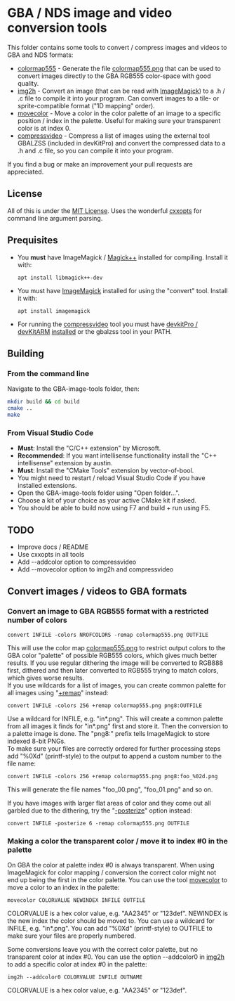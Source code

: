 # GBA / NDS image and video conversion tools
This folder contains some tools to convert / compress images and videos to GBA and NDS formats:  

* [colormap555](colormap555.cpp) - Generate the file [colormap555.png](colormap555.png) that can be used to convert images directly to the GBA RGB555 color-space with good quality.
* [img2h](img2h.cpp) - Convert an image (that can be read with [ImageMagick](https://imagemagick.org/index.php)) to a .h / .c file to compile it into your program. Can convert images to a tile- or sprite-compatible format ("1D mapping" order).
* [movecolor](movecolor.cpp) - Move a color in the color palette of an image to a specific position / index in the palette. Useful for making sure your transparent color is at index 0.
* [compressvideo](compressvideo.cpp) - Compress a list of images using the external tool GBALZSS (included in devKitPro) and convert the compressed data to a .h and .c file, so you can compile it into your program.

If you find a bug or make an improvement your pull requests are appreciated.

## License

All of this is under the [MIT License](LICENSE). Uses the wonderful [cxxopts](https://github.com/jarro2783/cxxopts) for command line argument parsing.

## Prequisites

* You **must** have ImageMagick / [Magick++](https://imagemagick.org/script/magick++.php) installed for compiling. Install it with:

  ```apt install libmagick++-dev```

* You must have [ImageMagick](https://imagemagick.org/index.php) installed for using the "convert" tool. Install it with:

  ```apt install imagemagick```

* For running the [compressvideo](compressvideo.cpp) tool you must have [devkitPro / devKitARM](https://devkitpro.org) [installed](https://devkitpro.org/wiki/Getting_Started) or the gbalzss tool in your PATH.

##  Building

### From the command line

Navigate to the GBA-image-tools folder, then:

```sh
mkdir build && cd build
cmake ..
make
```

### From Visual Studio Code

* **Must**: Install the "C/C++ extension" by Microsoft.
* **Recommended**: If you want intellisense functionality install the "C++ intellisense" extension by austin.
* **Must**: Install the "CMake Tools" extension by vector-of-bool.
* You might need to restart / reload Visual Studio Code if you have installed extensions.
* Open the GBA-image-tools folder using "Open folder...".
* Choose a kit of your choice as your active CMake kit if asked.
* You should be able to build now using F7 and build + run using F5.

## TODO
* Improve docs / README
* Use cxxopts in all tools
* Add --addcolor option to compressvideo
* Add --movecolor option to img2h and compressvideo

## Convert images / videos to GBA formats

### Convert an image to GBA RGB555 format with a restricted number of colors

```convert INFILE -colors NROFCOLORS -remap colormap555.png OUTFILE```

This will use the color map [colormap555.png](colormap555.png) to restrict output colors to the GBA color "palette" of possible RGB555 colors, which gives much better results. If you use regular dithering the image will be converted to RGB888 first, dithered and then later converted to RGB555 trying to match colors, which gives worse results.  
If you use wildcards for a list of images, you can create common palette for all images using "[+remap](https://www.imagemagick.org/script/command-line-options.php?#remap)" instead:

```convert INFILE -colors 256 +remap colormap555.png png8:OUTFILE```

Use a wildcard for INFILE, e.g. "in*.png". This will create a common palette from all images it finds for "in*.png" first and store it. Then the conversion to a palette image is done. The "png8:" prefix tells ImageMagick to store indexed 8-bit PNGs.  
To make sure your files are correctly ordered for further processing steps add "%0Xd" (printf-style) to the output to append a custom number to the file name:

```convert INFILE -colors 256 +remap colormap555.png png8:foo_%02d.png```

This will generate the file names "foo_00.png", "foo_01.png" and so on.

If you have images with larger flat areas of color and they come out all garbled due to the dithering, try the "[-posterize](https://www.imagemagick.org/script/command-line-options.php?#posterize)" option instead:

```convert INFILE -posterize 6 -remap colormap555.png OUTFILE```

### Making a color the transparent color / move it to index #0 in the palette

On GBA the color at palette index #0 is always transparent. When using ImageMagick for color mapping / conversion the correct color might not end up being the first in the color palette. You can use the tool [movecolor](movecolor.cpp) to move a color to an index in the palette:

```movecolor COLORVALUE NEWINDEX INFILE OUTFILE```

COLORVALUE is a hex color value, e.g. "AA2345" or "123def". NEWINDEX is the new index the color should be moved to. You can use a wildcard for INFILE, e.g. "in*.png". You can add "%0Xd" (printf-style) to OUTFILE to make sure your files are properly numbered.

Some conversions leave you with the correct color palette, but no transparent color at index #0. You can use the option --addcolor0 in [img2h](img2h.cpp) to add a specific color at index #0 in the palette:

```img2h --addcolor0 COLORVALUE INFILE OUTNAME```

COLORVALUE is a hex color value, e.g. "AA2345" or "123def".
